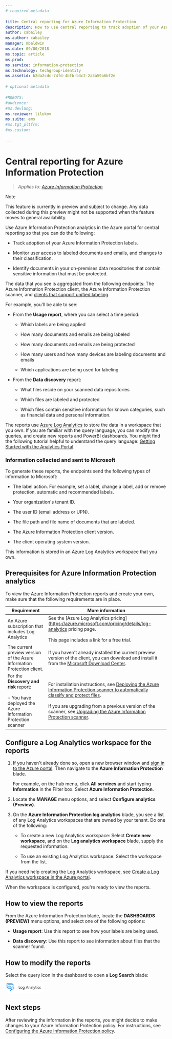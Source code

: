 ```yaml
---
# required metadata

title: Central reporting for Azure Information Protection
description: How to use central reporting to track adoption of your Azure Information Protection labels and identify files that contain sensitive information
author: cabailey
ms.author: cabailey
manager: mbaldwin
ms.date: 09/00/2018
ms.topic: article
ms.prod:
ms.service: information-protection
ms.technology: techgroup-identity
ms.assetid: b2da2cdc-74fd-4bfb-b3c2-2a3a59a6bf2e

# optional metadata

#ROBOTS:
#audience:
#ms.devlang:
ms.reviewer: lilukov
ms.suite: ems
#ms.tgt_pltfrm:
#ms.custom:

---
```


# Central reporting for Azure Information Protection

>*Applies to: [Azure Information Protection](https://azure.microsoft.com/pricing/details/information-protection)*

> [!NOTE]
> This feature is currently in preview and subject to change. Any data collected during this preview might not be supported when the feature moves to general availability.

Use Azure Information Protection analytics in the Azure portal for central reporting so that you can do the following:

- Track adoption of your Azure Information Protection labels.

- Monitor user access to labeled documents and emails, and changes to their classification.

- Identify documents in your on-premises data repositories that contain sensitive information that must be protected.

The data that you see is aggregated from the following endpoints: The Azure Information Protection client, the Azure Information Protection scanner, and [clients that support unified labeling](configure-policy-migrate-labels.md#clients-that-support-unified-labeling).

For example, you'll be able to see:

- From the **Usage report**, where you can select a time period:
    
    - Which labels are being applied
    
    - How many documents and emails are being labeled
    
    - How many documents and emails are being protected
    
    - How many users and how many devices are labeling documents and emails
    
    - Which applications are being used for labeling

- From the **Data discovery** report:

    - What files reside on your scanned data repositories
    
    - Which files are labeled and protected
    
    - Which files contain sensitive information for known categories, such as financial data and personal information.
    
The reports use [Azure Log Analytics](/azure/log-analytics/log-analytics-overview) to store the data in a workspace that you own. If you are familiar with the query language, you can modify the queries, and create new reports and PowerBI dashboards. You might find the following tutorial helpful to understand the query language: [Getting Started with the Analytics Portal](https://docs.loganalytics.io/docs/Learn/Getting-Started/Getting-started-with-the-Analytics-portal). 

### Information collected and sent to Microsoft

To generate these reports, the endpoints send the following types of information to Microsoft:

- The label action. For example, set a label, change a label, add or remove protection, automatic and recommended labels.

- Your organization's tenant ID.

- The user ID (email address or UPN).

- The file path and file name of documents that are labeled.

- The Azure Information Protection client version.

- The client operating system version.

This information is stored in an Azure Log Analytics workspace that you own.

## Prerequisites for Azure Information Protection analytics
To view the Azure Information Protection reports and create your own, make sure that the following requirements are in place.

|Requirement|More information|
|---------------|--------------------|
|An Azure subscription that includes Log Analytics|See the [Azure Log Analytics pricing](https://azure.microsoft.com/pricing/details/log-analytics pricing page.<br /><br />This page includes a link for a free trial.|
|The current preview version of the Azure Information Protection client.|If you haven't already installed the current preview version of the client, you can download and install it from the [Microsoft Download Center](https://www.microsoft.com/en-us/download/details.aspx?id=53018).|
|For the **Discovery and risk** report: <br /><br />- You have deployed the Azure Information Protection scanner|For installation instructions, see [Deploying the Azure Information Protection scanner to automatically classify and protect files](deploy-aip-scanner.md). <br /><br />If you are upgrading from a previous version of the scanner, see [Upgrading the Azure Information Protection scanner](./rms-client/client-admin-guide.md#upgrading-the-azure-information-protection-scanner).|


## Configure a Log Analytics workspace for the reports

1. If you haven't already done so, open a new browser window and [sign in to the Azure portal](configure-policy.md#signing-in-to-the-azure-portal). Then navigate to the **Azure Information Protection** blade. 
    
    For example, on the hub menu, click **All services** and start typing **Information** in the Filter box. Select **Azure Information Protection**.
    
2. Locate the **MANAGE** menu options, and select **Configure analytics (Preview)**.

3. On the **Azure Information Protection log analytics** blade, you see a list of any Log Analytics workspaces that are owned by your tenant. Do one of the following:
    
    - To create a new Log Analytics workspace: Select **Create new workspace**, and on the **Log analytics workspace** blade, supply the requested information.
    
    - To use an existing Log Analytics workspace: Select the workspace from the list.

If you need help creating the Log Analytics workspace, see [Create a Log Analytics workspace in the Azure portal](https://docs.microsoft.com/azure/log-analytics/log-analytics-quick-create-workspace).

When the workspace is configured, you're ready to view the reports.

## How to view the reports

From the Azure Information Protection blade, locate the **DASHBOARDS (PREVIEW)** menu options, and select one of the following options:

- **Usage report**: Use this report to see how your labels are being used. 

- **Data discovery**: Use this report to see information about files that the scanner found.

## How to modify the reports

Select the query icon in the dashboard to open a **Log Search** blade: 

![Log Analytics icon to customize Azure Information Protection reports](./media/log-analytics-icon.png)


## Next steps
After reviewing the information in the reports, you might decide to make changes to your Azure Information Protection policy. For instructions, see [Configuring the Azure Information Protection policy](configure-policy.md).